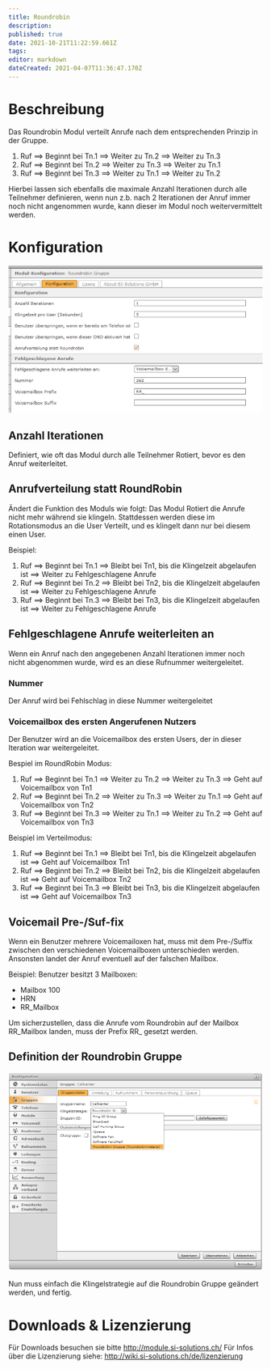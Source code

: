 ```yaml
---
title: Roundrobin
description: 
published: true
date: 2021-10-21T11:22:59.661Z
tags: 
editor: markdown
dateCreated: 2021-04-07T11:36:47.170Z
---
```


# Beschreibung
Das Roundrobin Modul verteilt Anrufe nach dem entsprechenden Prinzip in der Gruppe.
1. Ruf ==> Beginnt bei Tn.1 ==> Weiter zu Tn.2 ==> Weiter zu Tn.3
2. Ruf ==> Beginnt bei Tn.2 ==> Weiter zu Tn.3 ==> Weiter zu Tn.1
3. Ruf ==> Beginnt bei Tn.3 ==> Weiter zu Tn.1 ==> Weiter zu Tn.2

Hierbei lassen sich ebenfalls die maximale Anzahl Iterationen durch alle Teilnehmer definieren, wenn nun z.b. nach 2 Iterationen der Anruf immer noch nicht angenommen wurde, kann dieser im Modul noch weitervermittelt werden. 
# Konfiguration
![Roundrobin 1](/uploads/roundrobin/roundrobin-1.png "Roundrobin 1")

## Anzahl Iterationen
Definiert, wie oft das Modul durch alle Teilnehmer Rotiert, bevor es den Anruf weiterleitet.

## Anrufverteilung statt RoundRobin
Ändert die Funktion des Moduls wie folgt:
Das Modul Rotiert die Anrufe nicht mehr während sie klingeln. Stattdessen werden diese im Rotationsmodus an die User Verteilt, und es klingelt dann nur bei diesem einen User.

Beispiel:
1. Ruf ==> Beginnt bei Tn.1 ==> Bleibt bei Tn1, bis die Klingelzeit abgelaufen ist ==> Weiter zu Fehlgeschlagene Anrufe
2. Ruf ==> Beginnt bei Tn.2 ==> Bleibt bei Tn2, bis die Klingelzeit abgelaufen ist ==> Weiter zu Fehlgeschlagene Anrufe
3. Ruf ==> Beginnt bei Tn.3 ==> Bleibt bei Tn3, bis die Klingelzeit abgelaufen ist ==> Weiter zu Fehlgeschlagene Anrufe

## Fehlgeschlagene Anrufe weiterleiten an
Wenn ein Anruf nach den angegebenen Anzahl Iterationen immer noch nicht abgenommen wurde, wird es an diese Rufnummer weitergeleitet.

### Nummer
Der Anruf wird bei Fehlschlag in diese Nummer weitergeleitet

### Voicemailbox des ersten Angerufenen Nutzers
Der Benutzer wird an die Voicemailbox des ersten Users, der in dieser Iteration war weitergeleitet.

Bespiel im RoundRobin Modus:
1. Ruf ==> Beginnt bei Tn.1 ==> Weiter zu Tn.2 ==> Weiter zu Tn.3 ==> Geht auf Voicemailbox von Tn1
2. Ruf ==> Beginnt bei Tn.2 ==> Weiter zu Tn.3 ==> Weiter zu Tn.1 ==> Geht auf Voicemailbox von Tn2
3. Ruf ==> Beginnt bei Tn.3 ==> Weiter zu Tn.1 ==> Weiter zu Tn.2 ==> Geht auf Voicemailbox von Tn3

Beispiel im Verteilmodus:
1. Ruf ==> Beginnt bei Tn.1 ==> Bleibt bei Tn1, bis die Klingelzeit abgelaufen ist ==> Geht auf Voicemailbox Tn1
2. Ruf ==> Beginnt bei Tn.2 ==> Bleibt bei Tn2, bis die Klingelzeit abgelaufen ist ==> Geht auf Voicemailbox Tn2
3. Ruf ==> Beginnt bei Tn.3 ==> Bleibt bei Tn3, bis die Klingelzeit abgelaufen ist ==> Geht auf Voicemailbox Tn3

## Voicemail Pre-/Suf-fix
Wenn ein Benutzer mehrere Voicemailoxen hat, muss mit dem Pre-/Suffix zwischen den verschiedenen Voicemailboxen unterschieden werden. Ansonsten landet der Anruf eventuell auf der falschen Mailbox.

Beispiel:
Benutzer besitzt 3 Mailboxen:
- Mailbox 100
- HRN
- RR_Mailbox

Um sicherzustellen, dass die Anrufe vom Roundrobin auf der Mailbox RR_Mailbox landen, muss der Prefix RR_ gesetzt werden.

## Definition der Roundrobin Gruppe
![Roundrobin 2](/uploads/roundrobin/roundrobin-2.png "Roundrobin 2")

Nun muss einfach die Klingelstrategie auf die Roundrobin Gruppe geändert werden, und fertig.
# Downloads & Lizenzierung
Für Downloads besuchen sie bitte http://module.si-solutions.ch/
Für Infos über die Lizenzierung siehe: http://wiki.si-solutions.ch/de/lizenzierung